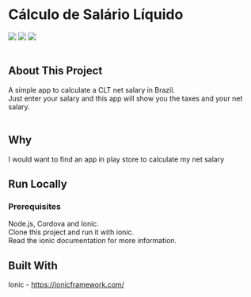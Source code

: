 # Cálculo de Salário Líquido
<div>
  <img src="https://play-lh.googleusercontent.com/ia6g5UabB8GvgTF-yn4PrKvYHPL4XtgqBVYTNm0iLRa92O-Y2mO3nCoPWUc3r8-Xjjs=w720-h310-rw"/>
  <img src="https://play-lh.googleusercontent.com/7gqfK0JO63ASn_sP4TAjJNN5GMf8mWkWAjRhbjFzUkUmeyoC9l8WIQqI8pLqA9OQ4G8=w720-h310-rw"/>
  <img src="https://play-lh.googleusercontent.com/oan3ALC9VcuoedRAph4eRPFzLSiIqUqTHKFHT21MFuwqqISYYEgspS8N6TqV-YzGvYk=w720-h310-rw"/>
</div>
<br/>

## About This Project
A simple app to calculate a CLT net salary in Brazil.<br/>
Just enter your salary and this app will show you the taxes and your net salary.<br/>
<br/>

## Why
I would want to find an app in play store to calculate my net salary 
<br/>

## Run Locally

### Prerequisites
Node.js, Cordova and Ionic.
<br/>
Clone this project and run it with ionic.
<br/>
Read the ionic documentation for more information.
<br/>
## Built With
Ionic - https://ionicframework.com/
